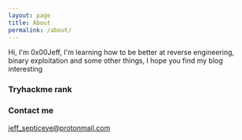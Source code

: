 ```yaml
---
layout: page
title: About
permalink: /about/
---
```


Hi, I'm 0x00Jeff, I'm learning how to be better at reverse engineering, binary exploitation and some other things, I hope you find my blog interesting

### Tryhackme rank

<script src="https://tryhackme.com/badge/278946"></script>

### Contact me

[jeff_septiceye@protonmail.com](mailto:jeff_septiceye@protonmail.com)
